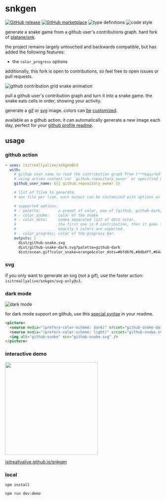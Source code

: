 # snkgen

[![GitHub release](https://img.shields.io/github/release/isitreallyalive/snkgen.svg?style=flat-square)](https://github.com/isitreallyalive/snkgen/releases/latest)
[![GitHub marketplace](https://img.shields.io/badge/marketplace-snake-blue?logo=github&style=flat-square)](https://github.com/marketplace/actions/snkgen)
![type definitions](https://img.shields.io/npm/types/typescript?style=flat-square)
![code style](https://img.shields.io/badge/code_style-prettier-ff69b4.svg?style=flat-square)

generate a snake game from a github user's contributions graph. hard fork of [platane/snk](https://github.com/platane/snk).

the project remains largely untouched and backwards compatible, but has added the following features:

- the `color_progress` options

additionally, this fork is open to contributions, so feel free to open issues or pull requests.

<picture>
  <source
    media="(prefers-color-scheme: dark)"
    srcset="https://raw.githubusercontent.com/isitreallyalive/snkgen/output/github-contribution-grid-snake-dark.svg"
  />
  <source
    media="(prefers-color-scheme: light)"
    srcset="https://raw.githubusercontent.com/isitreallyalive/snkgen/output/github-contribution-grid-snake.svg"
  />
  <img
    alt="github contribution grid snake animation"
    src="https://raw.githubusercontent.com/isitreallyalive/snkgen/output/github-contribution-grid-snake.svg"
  />
</picture>

pull a github user's contribution graph and turn it into a snake game. the snake eats cells in order, showing your activity.

generate a [gif](https://github.com/isitreallyalive/snkgen/raw/output/github-contribution-grid-snake.gif) or [svg](https://github.com/isitreallyalive/snkgen/raw/output/github-contribution-grid-snake.svg) image. colors can [be](https://raw.githubusercontent.com/isitreallyalive/snkgen/output/github-contribution-grid-snake-ocean.svg) [customized](https://raw.githubusercontent.com/isitreallyalive/snkgen/output/github-contribution-grid-snake-grey.svg).

available as a github action. it can automatically generate a new image each day, perfect for your [github profile readme](https://docs.github.com/en/free-pro-team@latest/github/setting-up-and-managing-your-github-profile/managing-your-profile-readme).

## usage

### github action

```yaml
- uses: isitreallyalive/snkgen@v3
  with:
    # github user name to read the contribution graph from (**required**)
    # using action context var `github.repository_owner` or specified user
    github_user_name: ${{ github.repository_owner }}

    # list of files to generate.
    # one file per line. each output can be customized with options as query string.

    # supported options:
    # - palette:        a preset of color, one of [github, github-dark, github-light]
    # - color_snake:    color of the snake
    # - color_dots:     comma separated list of dots color.
    #                   the first one is 0 contribution, then it goes from the low contribution to the highest.
    #                   exactly 5 colors are expected.
    # - color_progress: color of the progress bar.
    outputs: |
      dist/github-snake.svg
      dist/github-snake-dark.svg?palette=github-dark
      dist/ocean.gif?color_snake=orange&color_dots=#bfd6f6,#8dbdff,#64a1f4,#4b91f1,#3c7dd9
```

### svg

if you only want to generate an svg (not a gif), use the faster action: `isitreallyalive/snkgen/svg-only@v3`.

### dark mode

![dark mode](https://github.com/user-attachments/assets/6b900b64-0cdc-43f0-a234-e11dba8e786e)

for dark mode support on github, use this [special syntax](https://docs.github.com/en/get-started/writing-on-github/getting-started-with-writing-and-formatting-on-github/basic-writing-and-formatting-syntax#specifying-the-theme-an-image-is-shown-to) in your readme.

```html
<picture>
  <source media="(prefers-color-scheme: dark)" srcset="github-snake-dark.svg" />
  <source media="(prefers-color-scheme: light)" srcset="github-snake.svg" />
  <img alt="github-snake" src="github-snake.svg" />
</picture>
```

### interactive demo

<a href="https://isitreallyalive.github.io/snkgen">
  <img height="300px" src="https://user-images.githubusercontent.com/1659820/121798244-7c86d700-cc25-11eb-8c1c-b8e65556ac0d.gif" ></img>
</a>

[isitreallyalive.github.io/snkgen](https://isitreallyalive.github.io/snkgen)

### local

```
npm install

npm run dev:demo
```
